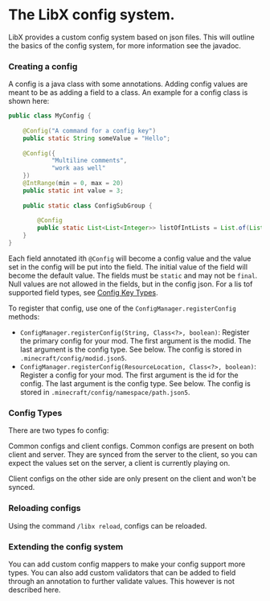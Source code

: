 # The LibX config system.

LibX provides a custom config system based on json files.
This will outline the basics of the config system, for more information see the javadoc.

### Creating a config

A config is a java class with some annotations.
Adding config values are meant to be as adding a field to a class.
An example for a config class is shown here:

```java
public class MyConfig {
    
    @Config("A command for a config key")
    public static String someValue = "Hello";
    
    @Config({
            "Multiline comments",
            "work aas well"
    })
    @IntRange(min = 0, max = 20)
    public static int value = 3;
    
    public static class ConfigSubGroup {
        
        @Config
        public static List<List<Integer>> listOfIntLists = List.of(List.of(1));
    }
}
```

Each field annotated ith `@Config` will become a config value and the value set in the config will be put into the field.
The initial value of the field will become the default value.
The fields must be `static` and may not be `final`.
Null values are not allowed in the fields, but in the config json.
For a lis tof supported field types, see [Config Key Types](key_types.md).

To register that config, use one of the `ConfigManager.registerConfig` methods:

  * `ConfigManager.registerConfig(String, Class<?>, boolean)`:
     Register the primary config for your mod.
     The first argument is the modid.
     The last argument is the config type.
     See below.
     The config is stored in `.minecraft/config/modid.json5`.
  * `ConfigManager.registerConfig(ResourceLocation, Class<?>, boolean)`:
     Register a config for your mod.
     The first argument is the id for the config.
     The last argument is the config type.
     See below.
     The config is stored in `.minecraft/config/namespace/path.json5`.

### Config Types

There are two types fo config:

Common configs and client configs.
Common configs are present on both client and server.
They are synced from the server to the client, so you can expect the values set on the server, a client is currently playing on.

Client configs on the other side are only present on the client and won't be synced.

### Reloading configs

Using the command `/libx reload`, configs can be reloaded.

### Extending the config system

You can add custom config mappers to make your config support more types.
You can also add custom validators that can be added to field through an annotation to further validate values.
This however is not described here.
